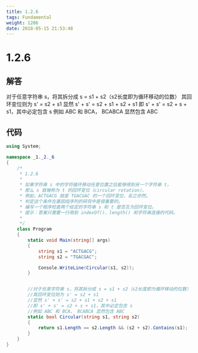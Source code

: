 ```yaml
---
title: 1.2.6
tags: Fundamental
weight: 1206
date: 2018-05-15 21:53:48
---
```


# 1.2.6


## 解答

对于任意字符串 s，将其拆分成 s = s1 + s2（s2长度即为循环移动的位数）  其回环变位则为 s' = s2 + s1 
显然 s' + s' = s2 + s1 + s2 + s1 
即 s' + s' = s2 + s + s1，其中必定包含 s 
例如 ABC 和 BCA， BCABCA 显然包含 ABC

## 代码

```csharp
using System;

namespace _1._2._6
{
    /*
     * 1.2.6
     * 
     * 如果字符串 s 中的字符循环移动任意位置之后能够得到另一个字符串 t，
     * 那么 s 就被称为 t 的回环变位（circular rotation）。
     * 例如，ACTGACG 就是 TGACGAC 的一个回环变位，反之亦然。
     * 判定这个条件在基因组序列的研究中是很重要的。
     * 编写一个程序检查两个给定的字符串 s 和 t 是否互为回环变位。
     * 提示：答案只需要一行用到 indexOf()、length() 和字符串连接的代码。
     * 
     */
    class Program
    {
        static void Main(string[] args)
        {
            string s1 = "ACTGACG";
            string s2 = "TGACGAC";

            Console.WriteLine(Circular(s1, s2));
        }


        //对于任意字符串 s，将其拆分成 s = s1 + s2（s2长度即为循环移动的位数）
        //其回环变位则为 s' = s2 + s1
        //显然 s' + s' = s2 + s1 + s2 + s1
        //即 s' + s' = s2 + s + s1，其中必定包含 s
        //例如 ABC 和 BCA， BCABCA 显然包含 ABC
        static bool Circular(string s1, string s2)
        {
            return s1.Length == s2.Length && (s2 + s2).Contains(s1);
        }
    }
}
```

